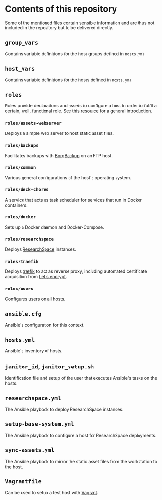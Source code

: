 # Contents of this repository

Some of the mentioned files contain sensible information and are thus not
included in the repository but to be delivered directly.

## `group_vars`

Contains variable definitions for the host groups defined in `hosts.yml`

## `host_vars`

Contains variable definitions for the hosts defined in `hosts.yml`

## `roles`

Roles provide declarations and assets to configure a host in order to fulfil a
certain, well, functional role. See
[this resource](https://docs.ansible.com/ansible/2.8/user_guide/playbooks_reuse_roles.html)
for a general introduction.

### `roles/assets-webserver`

Deploys a simple web server to host static asset files.

### `roles/backups`

Facilitates backups with [BorgBackup](https://borgbackup.readthedocs.io) on an
FTP host.

### `roles/common`

Various general configurations of the host's operating system.

### `roles/deck-chores`

A service that acts as task scheduler for services that run in Docker
containers.

### `roles/docker`

Sets up a Docker daemon and Docker-Compose.

### `roles/researchspace`

Deploys [ResearchSpace](https://www.researchspace.org/) instances.

### `roles/traefik`

Deploys [træfik](https://traefik.io/) to act as reverse proxy, including
automated certificate acquisition from
[Let's encrypt](https://letsencrypt.org).

### `roles/users`

Configures users on all hosts.

## `ansible.cfg`

Ansible's configuration for this context.

## `hosts.yml`

Ansible's inventory of hosts.

## `janitor_id`, `janitor_setup.sh`

Identification file and setup of the user that executes Ansible's tasks on the
hosts.

## `researchspace.yml`

The Ansible playbook to deploy ResearchSpace instances.

## `setup-base-system.yml`

The Ansible playbook to configure a host for ResearchSpace deployments.

## `sync-assets.yml`

The Ansible playbook to mirror the static asset files from the workstation to
the host.

## `Vagrantfile`

Can be used to setup a test host with [Vagrant](https://www.vagrantup.com/).
